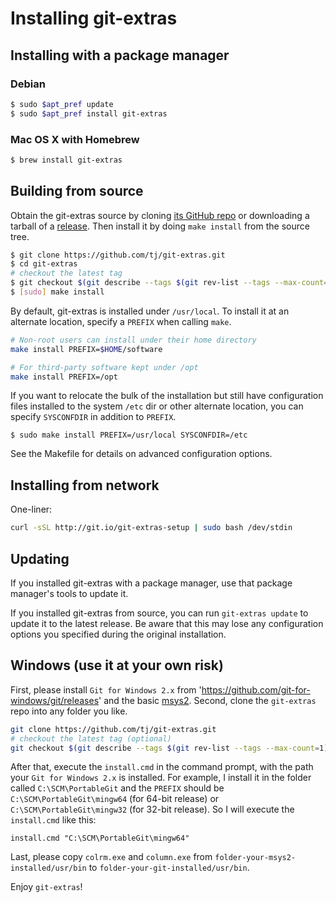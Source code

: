 # Installing git-extras

## Installing with a package manager

### Debian

```bash
$ sudo $apt_pref update
$ sudo $apt_pref install git-extras
```

### Mac OS X with Homebrew

```bash
$ brew install git-extras
```

## Building from source

Obtain the git-extras source by cloning [its GitHub repo](https://github.com/tj/git-extras.git) or downloading a tarball of a [release](https://github.com/tj/git-extras/releases). Then install it by doing `make install` from the source tree.

```bash
$ git clone https://github.com/tj/git-extras.git
$ cd git-extras
# checkout the latest tag
$ git checkout $(git describe --tags $(git rev-list --tags --max-count=1))
$ [sudo] make install
```

By default, git-extras is installed under `/usr/local`. To install it at an
alternate location, specify a `PREFIX` when calling `make`.

```bash
# Non-root users can install under their home directory
make install PREFIX=$HOME/software

# For third-party software kept under /opt
make install PREFIX=/opt
```

If you want to relocate the bulk of the installation but still have configuration
files installed to the system `/etc` dir or other alternate location, you can
specify `SYSCONFDIR` in addition to `PREFIX`.

```
$ sudo make install PREFIX=/usr/local SYSCONFDIR=/etc
```

See the Makefile for details on advanced configuration options.

## Installing from network

One-liner:

```bash
curl -sSL http://git.io/git-extras-setup | sudo bash /dev/stdin
```

## Updating

If you installed git-extras with a package manager, use that package manager's tools to update it.

If you installed git-extras from source, you can run `git-extras update` to update it to the latest release. Be aware that this may lose any configuration options you specified during the original installation.

## Windows (use it at your own risk)

First, please install `Git for Windows 2.x` from 'https://github.com/git-for-windows/git/releases'
and the basic [msys2][1].
Second, clone the `git-extras` repo into any folder you like.
```bash
git clone https://github.com/tj/git-extras.git
# checkout the latest tag (optional)
git checkout $(git describe --tags $(git rev-list --tags --max-count=1))
```

After that, execute the `install.cmd` in the command prompt, with the path your `Git for Windows 2.x` is installed.
For example, I install it in the folder called `C:\SCM\PortableGit` and
the `PREFIX` should be `C:\SCM\PortableGit\mingw64` (for 64-bit release)
or `C:\SCM\PortableGit\mingw32` (for 32-bit release). So I will execute the `install.cmd` like this:
```batch
install.cmd "C:\SCM\PortableGit\mingw64"
```

Last, please copy `colrm.exe` and `column.exe` from `folder-your-msys2-installed/usr/bin` to
`folder-your-git-installed/usr/bin`.

Enjoy `git-extras`!

[1]: http://sourceforge.net/projects/msys2/
